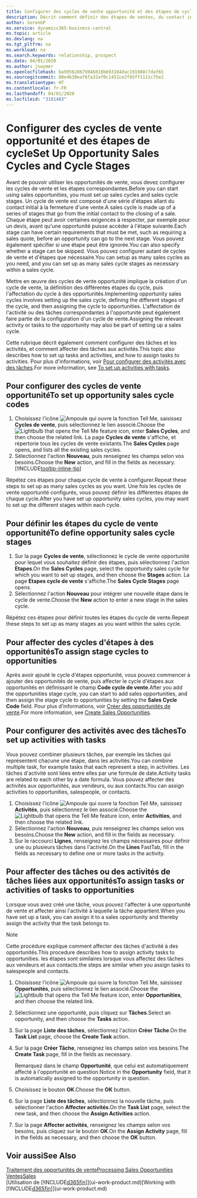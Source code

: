 ```yaml
---
title: Configurer des cycles de vente opportunité et des étapes de cycle| Microsoft Docs
description: Décrit comment définir des étapes de ventes, du contact initial à la clôture, créer un cycle de vente et l'affecter aux opportunités dans Business Central.
author: SorenGP
ms.service: dynamics365-business-central
ms.topic: article
ms.devlang: na
ms.tgt_pltfrm: na
ms.workload: na
ms.search.keywords: relationship, prospect
ms.date: 04/01/2020
ms.author: jswymer
ms.openlocfilehash: ba995628679946810b693184dac191988c7daf65
ms.sourcegitcommit: 88e4b30eaf6fa32af0c1452ce2f85ff1111c75e2
ms.translationtype: HT
ms.contentlocale: fr-FR
ms.lasthandoff: 04/01/2020
ms.locfileid: "3181483"
---
```

# <a name="set-up-opportunity-sales-cycles-and-cycle-stages"></a><span data-ttu-id="e275d-103">Configurer des cycles de vente opportunité et des étapes de cycle</span><span class="sxs-lookup"><span data-stu-id="e275d-103">Set Up Opportunity Sales Cycles and Cycle Stages</span></span>
<span data-ttu-id="e275d-104">Avant de pouvoir utiliser les opportunités de vente, vous devez configurer les cycles de vente et les étapes correspondantes.</span><span class="sxs-lookup"><span data-stu-id="e275d-104">Before you can start using sales opportunities, you must set up sales cycles and sales cycle stages.</span></span> <span data-ttu-id="e275d-105">Un cycle de vente est composé d'une série d'étapes allant du contact initial à la fermeture d'une vente.</span><span class="sxs-lookup"><span data-stu-id="e275d-105">A sales cycle is made up of a series of stages that go from the initial contact to the closing of a sale.</span></span> <span data-ttu-id="e275d-106">Chaque étape peut avoir certaines exigences à respecter, par exemple pour un devis, avant qu'une opportunité puisse accéder à l'étape suivante.</span><span class="sxs-lookup"><span data-stu-id="e275d-106">Each stage can have certain requirements that must be met, such as requiring a sales quote, before an opportunity can go to the next stage.</span></span> <span data-ttu-id="e275d-107">Vous pouvez également spécifier si une étape peut être ignorée.</span><span class="sxs-lookup"><span data-stu-id="e275d-107">You can also specify whether a stage can be skipped.</span></span> <span data-ttu-id="e275d-108">Vous pouvez configurer autant de cycles de vente et d'étapes que nécessaire.</span><span class="sxs-lookup"><span data-stu-id="e275d-108">You can setup as many sales cycles as you need, and you can set up as many sales cycle stages as necessary within a sales cycle.</span></span>

<span data-ttu-id="e275d-109">Mettre en œuvre des cycles de vente opportunité implique la création d'un cycle de vente, la définition des différentes étapes du cycle, puis l'affectation du cycle à des opportunités.</span><span class="sxs-lookup"><span data-stu-id="e275d-109">Implementing opportunity sales cycles involves setting up the sales cycle, defining the different stages of the cycle, and then assigning the cycle to opportunities.</span></span> <span data-ttu-id="e275d-110">L'affectation de l'activité ou des tâches correspondantes à l'opportunité peut également faire partie de la configuration d'un cycle de vente.</span><span class="sxs-lookup"><span data-stu-id="e275d-110">Assigning the relevant activity or tasks to the opportunity may also be part of setting up a sales cycle.</span></span>

<span data-ttu-id="e275d-111">Cette rubrique décrit également comment configurer des tâches et les activités, et comment affecter des tâches aux activités.</span><span class="sxs-lookup"><span data-stu-id="e275d-111">This topic also describes how to set up tasks and activities, and how to assign tasks to activities.</span></span> <span data-ttu-id="e275d-112">Pour plus d'informations, voir [Pour configurer des activités avec des tâches](marketing-how-setup-opportunity-sales-cycles-stages.md#to-set-up-activities-with-tasks).</span><span class="sxs-lookup"><span data-stu-id="e275d-112">For more information, see [To set up activities with tasks](marketing-how-setup-opportunity-sales-cycles-stages.md#to-set-up-activities-with-tasks).</span></span>

## <a name="to-set-up-opportunity-sales-cycle-codes"></a><span data-ttu-id="e275d-113">Pour configurer des cycles de vente opportunité</span><span class="sxs-lookup"><span data-stu-id="e275d-113">To set up opportunity sales cycle codes</span></span>
1. <span data-ttu-id="e275d-114">Choisissez l'icône ![Ampoule qui ouvre la fonction Tell Me](media/ui-search/search_small.png "Dites-moi ce que vous voulez faire"), saisissez **Cycles de vente**, puis sélectionnez le lien associé.</span><span class="sxs-lookup"><span data-stu-id="e275d-114">Choose the ![Lightbulb that opens the Tell Me feature](media/ui-search/search_small.png "Tell me what you want to do") icon, enter **Sales Cycles**, and then choose the related link.</span></span> <span data-ttu-id="e275d-115">La page **Cycles de vente** s'affiche, et répertorie tous les cycles de vente existants.</span><span class="sxs-lookup"><span data-stu-id="e275d-115">The **Sales Cycles** page opens, and lists all the existing sales cycles.</span></span>
2. <span data-ttu-id="e275d-116">Sélectionnez l'action **Nouveau**, puis renseignez les champs selon vos besoins.</span><span class="sxs-lookup"><span data-stu-id="e275d-116">Choose the **New** action, and fill in the fields as necessary.</span></span> [!INCLUDE[tooltip-inline-tip](includes/tooltip-inline-tip_md.md)]

<span data-ttu-id="e275d-117">Répétez ces étapes pour chaque cycle de vente à configurer.</span><span class="sxs-lookup"><span data-stu-id="e275d-117">Repeat these steps to set up as many sales cycles as you want.</span></span> <span data-ttu-id="e275d-118">Une fois les cycles de vente opportunité configurés, vous pouvez définir les différentes étapes de chaque cycle.</span><span class="sxs-lookup"><span data-stu-id="e275d-118">After you have set up opportunity sales cycles, you may want to set up the different stages within each cycle.</span></span>

## <a name="to-define-opportunity-sales-cycle-stages"></a><span data-ttu-id="e275d-119">Pour définir les étapes du cycle de vente opportunité</span><span class="sxs-lookup"><span data-stu-id="e275d-119">To define opportunity sales cycle stages</span></span>
1. <span data-ttu-id="e275d-120">Sur la page **Cycles de vente**, sélectionnez le cycle de vente opportunité pour lequel vous souhaitez définir des étapes, puis sélectionnez l'action **Etapes**.</span><span class="sxs-lookup"><span data-stu-id="e275d-120">On the **Sales Cycles** page, select the opportunity sales cycle for which you want to set up stages, and then choose the **Stages** action.</span></span> <span data-ttu-id="e275d-121">La page **Etapes cycle de vente** s'affiche.</span><span class="sxs-lookup"><span data-stu-id="e275d-121">The **Sales Cycle Stages** page opens.</span></span>
2. <span data-ttu-id="e275d-122">Sélectionnez l'action **Nouveau** pour intégrer une nouvelle étape dans le cycle de vente.</span><span class="sxs-lookup"><span data-stu-id="e275d-122">Choose the **New** action to enter a new stage in the sales cycle.</span></span>

<span data-ttu-id="e275d-123">Répétez ces étapes pour définir toutes les étapes du cycle de vente.</span><span class="sxs-lookup"><span data-stu-id="e275d-123">Repeat these steps to set up as many stages as you want within the sales cycle.</span></span>

## <a name="to-assign-stage-cycles-to-opportunities"></a><span data-ttu-id="e275d-124">Pour affecter des cycles d'étapes à des opportunités</span><span class="sxs-lookup"><span data-stu-id="e275d-124">To assign stage cycles to opportunities</span></span>
<span data-ttu-id="e275d-125">Après avoir ajouté le cycle d'étapes opportunité, vous pouvez commencer à ajouter des opportunités de vente, puis affecter le cycle d'étapes aux opportunités en définissant le champ **Code cycle de vente**.</span><span class="sxs-lookup"><span data-stu-id="e275d-125">After you add the opportunities stage cycle, you can start to add sales opportunities, and then assign the stage cycle to opportunities by setting the **Sales Cycle Code** field.</span></span> <span data-ttu-id="e275d-126">Pour plus d'informations, voir [Créer des opportunités de vente](marketing-how-create-opportunities.md).</span><span class="sxs-lookup"><span data-stu-id="e275d-126">For more information, see [Create Sales Opportunities](marketing-how-create-opportunities.md).</span></span>

## <a name="to-set-up-activities-with-tasks"></a><span data-ttu-id="e275d-127">Pour configurer des activités avec des tâches</span><span class="sxs-lookup"><span data-stu-id="e275d-127">To set up activities with tasks</span></span>
<span data-ttu-id="e275d-128">Vous pouvez combiner plusieurs tâches, par exemple les tâches qui représentent chacune une étape, dans les activités.</span><span class="sxs-lookup"><span data-stu-id="e275d-128">You can combine multiple task, for example tasks that each represent a step, in activities.</span></span> <span data-ttu-id="e275d-129">Les tâches d'activité sont liées entre elles par une formule de date.</span><span class="sxs-lookup"><span data-stu-id="e275d-129">Activity tasks are related to each other by a date formula.</span></span> <span data-ttu-id="e275d-130">Vous pouvez affecter des activités aux opportunités, aux vendeurs, ou aux contacts.</span><span class="sxs-lookup"><span data-stu-id="e275d-130">You can assign activities to opportunities, salespeople, or contacts.</span></span>

1. <span data-ttu-id="e275d-131">Choisissez l'icône ![Ampoule qui ouvre la fonction Tell Me](media/ui-search/search_small.png "Dites-moi ce que vous voulez faire"), saisissez **Activités**, puis sélectionnez le lien associé.</span><span class="sxs-lookup"><span data-stu-id="e275d-131">Choose the ![Lightbulb that opens the Tell Me feature](media/ui-search/search_small.png "Tell me what you want to do") icon, enter **Activities**, and then choose the related link.</span></span>
2. <span data-ttu-id="e275d-132">Sélectionnez l'action **Nouveau**, puis renseignez les champs selon vos besoins.</span><span class="sxs-lookup"><span data-stu-id="e275d-132">Choose the **New** action, and fill in the fields as necessary.</span></span>
3. <span data-ttu-id="e275d-133">Sur le raccourci **Lignes**, renseignez les champs nécessaires pour définir une ou plusieurs tâches dans l'activité.</span><span class="sxs-lookup"><span data-stu-id="e275d-133">On the **Lines** FastTab, fill in the fields as necessary to define one or more tasks in the activity.</span></span>

## <a name="to-assign-tasks-or-activities-of-tasks-to-opportunities"></a><span data-ttu-id="e275d-134">Pour affecter des tâches ou des activités de tâches liées aux opportunités</span><span class="sxs-lookup"><span data-stu-id="e275d-134">To assign tasks or activities of tasks to opportunities</span></span>
<span data-ttu-id="e275d-135">Lorsque vous avez créé une tâche, vous pouvez l'affecter à une opportunité de vente et affecter ainsi l'activité à laquelle la tâche appartient.</span><span class="sxs-lookup"><span data-stu-id="e275d-135">When you have set up a task, you can assign it to a sales opportunity and thereby assign the activity that the task belongs to.</span></span>

> [!NOTE]  
>   <span data-ttu-id="e275d-136">Cette procédure explique comment affecter des tâches d'activité à des opportunités.</span><span class="sxs-lookup"><span data-stu-id="e275d-136">This procedure describes how to assign activity tasks to opportunities.</span></span> <span data-ttu-id="e275d-137">les étapes sont similaires lorsque vous affectez des tâches aux vendeurs et aux contacts.</span><span class="sxs-lookup"><span data-stu-id="e275d-137">the steps are similar when you assign tasks to salespeople and contacts.</span></span>

1. <span data-ttu-id="e275d-138">Choisissez l'icône ![Ampoule qui ouvre la fonction Tell Me](media/ui-search/search_small.png "Dites-moi ce que vous voulez faire"), saisissez **Opportunités**, puis sélectionnez le lien associé.</span><span class="sxs-lookup"><span data-stu-id="e275d-138">Choose the ![Lightbulb that opens the Tell Me feature](media/ui-search/search_small.png "Tell me what you want to do") icon, enter **Opportunities**, and then choose the related link.</span></span>
2. <span data-ttu-id="e275d-139">Sélectionnez une opportunité, puis cliquez sur **Tâches**.</span><span class="sxs-lookup"><span data-stu-id="e275d-139">Select an opportunity, and then choose the **Tasks** action.</span></span>
3. <span data-ttu-id="e275d-140">Sur la page **Liste des tâches**, sélectionnez l'action **Créer Tâche**.</span><span class="sxs-lookup"><span data-stu-id="e275d-140">On the **Task List** page, choose the **Create Task** action.</span></span>
4.  <span data-ttu-id="e275d-141">Sur la page **Créer Tâche**, renseignez les champs selon vos besoins.</span><span class="sxs-lookup"><span data-stu-id="e275d-141">The **Create Task** page, fill in the fields as necessary.</span></span>

    <span data-ttu-id="e275d-142">Remarquez dans le champ **Opportunité**, que celui est automatiquement affecté à l'opportunité en question.</span><span class="sxs-lookup"><span data-stu-id="e275d-142">Notice in the **Opportunity** field, that it is automatically assigned to the opportunity in question.</span></span>
5. <span data-ttu-id="e275d-143">Choisissez le bouton **OK**.</span><span class="sxs-lookup"><span data-stu-id="e275d-143">Choose the **OK** button.</span></span>
6. <span data-ttu-id="e275d-144">Sur la page **Liste des tâches**, sélectionnez la nouvelle tâche, puis sélectionner l'action **Affecter activités**.</span><span class="sxs-lookup"><span data-stu-id="e275d-144">On the **Task List** page, select the new task, and then choose the **Assign Activities** action.</span></span>
7. <span data-ttu-id="e275d-145">Sur la page **Affecter activités**, renseignez les champs selon vos besoins, puis cliquez sur le bouton **OK**.</span><span class="sxs-lookup"><span data-stu-id="e275d-145">On the **Assign Activity** page, fill in the fields as necessary, and then choose the **OK** button.</span></span>

## <a name="see-also"></a><span data-ttu-id="e275d-146">Voir aussi</span><span class="sxs-lookup"><span data-stu-id="e275d-146">See Also</span></span>
[<span data-ttu-id="e275d-147">Traitement des opportunités de vente</span><span class="sxs-lookup"><span data-stu-id="e275d-147">Processing Sales Opportunities</span></span>](marketing-processing-sales-opportunities.md)  
[<span data-ttu-id="e275d-148">Ventes</span><span class="sxs-lookup"><span data-stu-id="e275d-148">Sales</span></span>](sales-manage-sales.md)  
<span data-ttu-id="e275d-149">[Utilisation de [!INCLUDE[d365fin](includes/d365fin_md.md)]](ui-work-product.md)</span><span class="sxs-lookup"><span data-stu-id="e275d-149">[Working with [!INCLUDE[d365fin](includes/d365fin_md.md)]](ui-work-product.md)</span></span>
